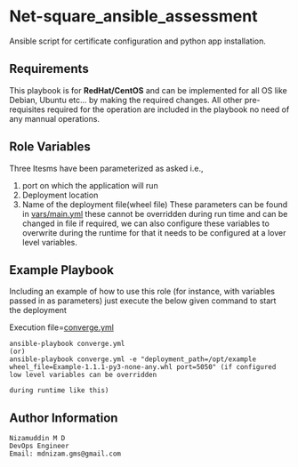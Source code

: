 Net-square_ansible_assessment
=========

Ansible script for certificate configuration and python app installation.

Requirements
------------

This playbook is for **RedHat/CentOS** and can be implemented for all OS like Debian, Ubuntu etc... by making the required changes.
All other pre-requisites required for the operation are included in the playbook no need of any mannual operations.

Role Variables
--------------

Three Itesms have been parameterized as asked i.e., 
1. port on which the application will run
2. Deployment location
3. Name of the deployment file(wheel file)
These parameters can be found in [vars/main.yml](https://github.com/nizamgms/Net-square_ansible_assessment/blob/main/vars/main.yml) these cannot be overridden during run time and can be changed in file if required, we can also configure these variables to overwrite during the runtime for that it needs to be configured at a lover level variables.

Example Playbook
----------------

Including an example of how to use this role (for instance, with variables passed in as parameters)
just execute the below given command to start the deployment

Execution file=[converge.yml](https://github.com/nizamgms/Net-square_ansible_assessment/blob/main/molecule/default/converge.yml)

    ansible-playbook converge.yml 
    (or)
    ansible-playbook converge.yml -e "deployment_path=/opt/example wheel_file=Example-1.1.1-py3-none-any.whl port=5050" (if configured low level variables can be overridden 
                                                                                                                           during runtime like this)


Author Information
------------------

    Nizamuddin M D
    DevOps Engineer
    Email: mdnizam.gms@gmail.com
    
